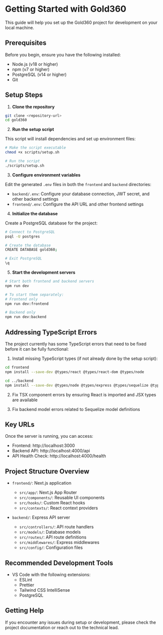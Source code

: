 # Getting Started with Gold360

This guide will help you set up the Gold360 project for development on your local machine.

## Prerequisites

Before you begin, ensure you have the following installed:

- Node.js (v18 or higher)
- npm (v7 or higher)
- PostgreSQL (v14 or higher)
- Git

## Setup Steps

1. **Clone the repository**

```bash
git clone <repository-url>
cd gold360
```

2. **Run the setup script**

This script will install dependencies and set up environment files:

```bash
# Make the script executable
chmod +x scripts/setup.sh

# Run the script
./scripts/setup.sh
```

3. **Configure environment variables**

Edit the generated `.env` files in both the `frontend` and `backend` directories:

- `backend/.env`: Configure your database connection, JWT secret, and other backend settings
- `frontend/.env`: Configure the API URL and other frontend settings

4. **Initialize the database**

Create a PostgreSQL database for the project:

```bash
# Connect to PostgreSQL
psql -U postgres

# Create the database
CREATE DATABASE gold360;

# Exit PostgreSQL
\q
```

5. **Start the development servers**

```bash
# Start both frontend and backend servers
npm run dev

# To start them separately:
# Frontend only
npm run dev:frontend

# Backend only
npm run dev:backend
```

## Addressing TypeScript Errors

The project currently has some TypeScript errors that need to be fixed before it can be fully functional:

1. Install missing TypeScript types (if not already done by the setup script):

```bash
cd frontend
npm install --save-dev @types/react @types/react-dom @types/node

cd ../backend
npm install --save-dev @types/node @types/express @types/sequelize @types/bcryptjs @types/jsonwebtoken
```

2. Fix TSX component errors by ensuring React is imported and JSX types are available

3. Fix backend model errors related to Sequelize model definitions

## Key URLs

Once the server is running, you can access:

- Frontend: http://localhost:3000
- Backend API: http://localhost:4000/api
- API Health Check: http://localhost:4000/health

## Project Structure Overview

- `frontend/`: Next.js application
  - `src/app/`: Next.js App Router
  - `src/components/`: Reusable UI components
  - `src/hooks/`: Custom React hooks
  - `src/contexts/`: React context providers

- `backend/`: Express API server
  - `src/controllers/`: API route handlers
  - `src/models/`: Database models
  - `src/routes/`: API route definitions
  - `src/middlewares/`: Express middlewares
  - `src/config/`: Configuration files

## Recommended Development Tools

- VS Code with the following extensions:
  - ESLint
  - Prettier
  - Tailwind CSS IntelliSense
  - PostgreSQL

## Getting Help

If you encounter any issues during setup or development, please check the project documentation or reach out to the technical lead. 